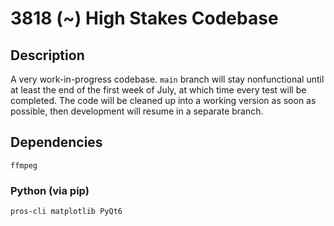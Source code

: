 # 3818 (~) High Stakes Codebase

## Description

A very work-in-progress codebase. `main` branch will stay nonfunctional until at least the end of the first week of July, at which time every test will be completed. The code will be cleaned up into a working version as soon as possible, then development will resume in a separate branch.

## Dependencies

`ffmpeg`

### Python (via pip)

`pros-cli matplotlib PyQt6`
